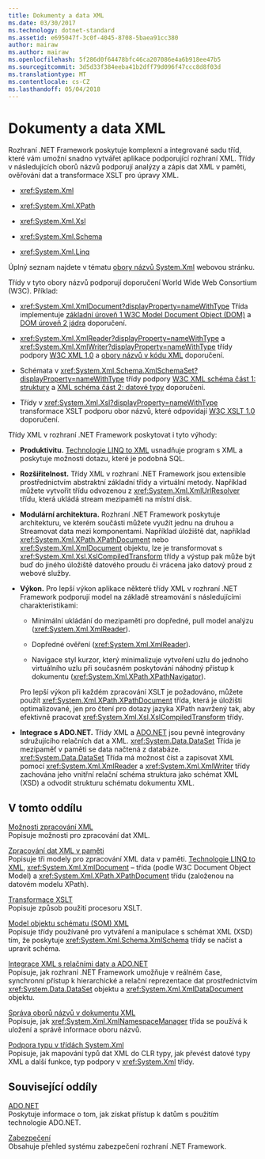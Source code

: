 ```yaml
---
title: Dokumenty a data XML
ms.date: 03/30/2017
ms.technology: dotnet-standard
ms.assetid: e695047f-3c0f-4045-8708-5baea91cc380
author: mairaw
ms.author: mairaw
ms.openlocfilehash: 5f286d0f64478bfc46ca207086e4a6b918ee47b5
ms.sourcegitcommit: 3d5d33f384eeba41b2dff79d096f47ccc8d8f03d
ms.translationtype: MT
ms.contentlocale: cs-CZ
ms.lasthandoff: 05/04/2018
---
```

# <a name="xml-documents-and-data"></a>Dokumenty a data XML
Rozhraní .NET Framework poskytuje komplexní a integrované sadu tříd, které vám umožní snadno vytvářet aplikace podporující rozhraní XML. Třídy v následujících oborů názvů podporují analýzy a zápis dat XML v paměti, ověřování dat a transformace XSLT pro úpravy XML.  
  
-   <xref:System.Xml>  
  
-   <xref:System.Xml.XPath>  
  
-   <xref:System.Xml.Xsl>  
  
-   <xref:System.Xml.Schema>  
  
-   <xref:System.Xml.Linq>  
  
 Úplný seznam najdete v tématu [obory názvů System.Xml](https://msdn.microsoft.com/library/gg145036.aspx) webovou stránku.  
  
 Třídy v tyto obory názvů podporují doporučení World Wide Web Consortium (W3C). Příklad:  
  
-   <xref:System.Xml.XmlDocument?displayProperty=nameWithType> Třída implementuje [základní úroveň 1 W3C Model Document Object (DOM)](https://www.w3.org/TR/REC-DOM-Level-1/) a [DOM úroveň 2 jádra](https://www.w3.org/TR/DOM-Level-2-Core/) doporučení.  
  
-   <xref:System.Xml.XmlReader?displayProperty=nameWithType> a <xref:System.Xml.XmlWriter?displayProperty=nameWithType> třídy podpory [W3C XML 1.0](https://www.w3.org/TR/2006/REC-xml-20060816/) a [obory názvů v kódu XML](https://www.w3.org/TR/REC-xml-names/) doporučení.  
  
-   Schémata v <xref:System.Xml.Schema.XmlSchemaSet?displayProperty=nameWithType> třídy podpory [W3C XML schéma část 1: struktury](https://www.w3.org/TR/xmlschema-1/) a [XML schéma část 2: datové typy](https://www.w3.org/TR/xmlschema-2/) doporučení.  
  
-   Třídy v <xref:System.Xml.Xsl?displayProperty=nameWithType> transformace XSLT podporu obor názvů, které odpovídají [W3C XSLT 1.0](http://www.w3.org/TR/xslt) doporučení.  
  
 Třídy XML v rozhraní .NET Framework poskytovat i tyto výhody:  
  
-   **Produktivitu.** [Technologie LINQ to XML](https://msdn.microsoft.com/library/f0fe21e9-ee43-4a55-b91a-0800e5782c13) usnadňuje program s XML a poskytuje možnosti dotazu, které je podobná SQL.  
  
-   **Rozšiřitelnost.** Třídy XML v rozhraní .NET Framework jsou extensible prostřednictvím abstraktní základní třídy a virtuální metody. Například můžete vytvořit třídu odvozenou z <xref:System.Xml.XmlUrlResolver> třídu, která ukládá stream mezipaměti na místní disk.  
  
-   **Modulární architektura.** Rozhraní .NET Framework poskytuje architekturu, ve kterém součásti můžete využít jednu na druhou a Streamovat data mezi komponentami. Například úložiště dat, například <xref:System.Xml.XPath.XPathDocument> nebo <xref:System.Xml.XmlDocument> objektu, lze je transformovat s <xref:System.Xml.Xsl.XslCompiledTransform> třídy a výstup pak může být buď do jiného úložiště datového proudu či vrácena jako datový proud z webové služby.  
  
-   **Výkon.** Pro lepší výkon aplikace některé třídy XML v rozhraní .NET Framework podporují model na základě streamování s následujícími charakteristikami:  
  
    -   Minimální ukládání do mezipaměti pro dopředné, pull model analýzu (<xref:System.Xml.XmlReader>).  
  
    -   Dopředné ověření (<xref:System.Xml.XmlReader>).  
  
    -   Navigace styl kurzor, který minimalizuje vytvoření uzlu do jednoho virtuálního uzlu při současném poskytování náhodný přístup k dokumentu (<xref:System.Xml.XPath.XPathNavigator>).  
  
     Pro lepší výkon při každém zpracování XSLT je požadováno, můžete použít <xref:System.Xml.XPath.XPathDocument> třída, která je úložišti optimalizované, jen pro čtení pro dotazy jazyka XPath navržený tak, aby efektivně pracovat <xref:System.Xml.Xsl.XslCompiledTransform> třídy.  
  
-   **Integrace s ADO.NET.** Třídy XML a [ADO.NET](../../../../docs/framework/data/adonet/index.md) jsou pevně integrovány sdružujícího relačních dat a XML. <xref:System.Data.DataSet> Třída je mezipaměť v paměti se data načtená z databáze. <xref:System.Data.DataSet> Třída má možnost číst a zapisovat XML pomocí <xref:System.Xml.XmlReader> a <xref:System.Xml.XmlWriter> třídy zachována jeho vnitřní relační schéma struktura jako schémat XML (XSD) a odvodit strukturu schématu dokumentu XML.  
  
## <a name="in-this-section"></a>V tomto oddílu  
 [Možnosti zpracování XML](../../../../docs/standard/data/xml/xml-processing-options.md)  
 Popisuje možnosti pro zpracování dat XML.  
  
 [Zpracování dat XML v paměti](../../../../docs/standard/data/xml/processing-xml-data-in-memory.md)  
 Popisuje tři modely pro zpracování XML data v paměti. [Technologie LINQ to XML](https://msdn.microsoft.com/library/f0fe21e9-ee43-4a55-b91a-0800e5782c13), <xref:System.Xml.XmlDocument> – třída (podle W3C Document Object Model) a <xref:System.Xml.XPath.XPathDocument> třídu (založenou na datovém modelu XPath).  
  
 [Transformace XSLT](../../../../docs/standard/data/xml/xslt-transformations.md)  
 Popisuje způsob použití procesoru XSLT.  
  
 [Model objektu schématu (SOM) XML](../../../../docs/standard/data/xml/xml-schema-object-model-som.md)  
 Popisuje třídy používané pro vytváření a manipulace s schémat XML (XSD) tím, že poskytuje <xref:System.Xml.Schema.XmlSchema> třídy se načíst a upravit schéma.  
  
 [Integrace XML s relačními daty a ADO.NET](../../../../docs/standard/data/xml/xml-integration-with-relational-data-and-adonet.md)  
 Popisuje, jak rozhraní .NET Framework umožňuje v reálném čase, synchronní přístup k hierarchické a relační reprezentace dat prostřednictvím <xref:System.Data.DataSet> objektu a <xref:System.Xml.XmlDataDocument> objektu.  
  
 [Správa oborů názvů v dokumentu XML](../../../../docs/standard/data/xml/managing-namespaces-in-an-xml-document.md)  
 Popisuje, jak <xref:System.Xml.XmlNamespaceManager> třída se používá k uložení a správě informace oboru názvů.  
  
 [Podpora typu v třídách System.Xml](../../../../docs/standard/data/xml/type-support-in-the-system-xml-classes.md)  
 Popisuje, jak mapování typů dat XML do CLR typy, jak převést datové typy XML a další funkce, typ podpory v <xref:System.Xml> třídy.  
  
## <a name="related-sections"></a>Související oddíly  
 [ADO.NET](../../../../docs/framework/data/adonet/index.md)  
 Poskytuje informace o tom, jak získat přístup k datům s použitím technologie ADO.NET.  
  
 [Zabezpečení](../../../../docs/standard/security/index.md)  
 Obsahuje přehled systému zabezpečení rozhraní .NET Framework.  
  